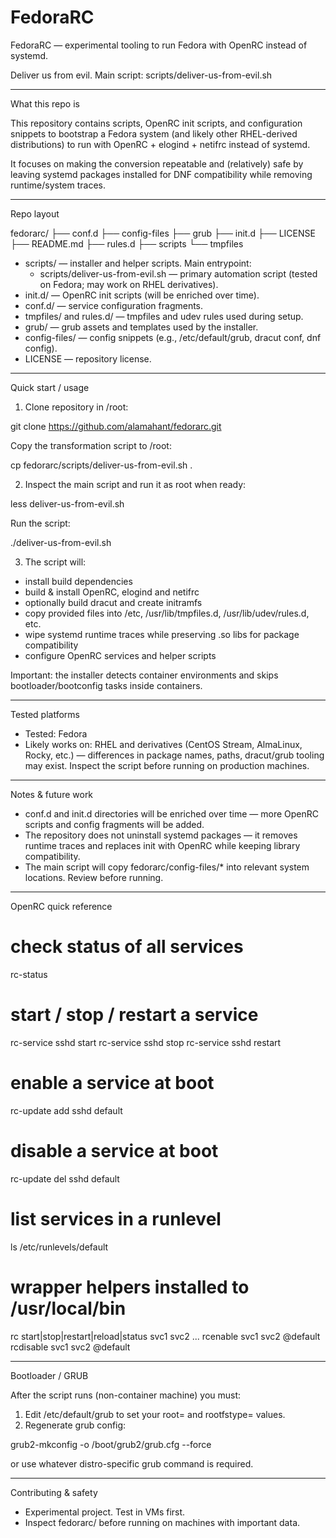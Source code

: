 # FedoraRC

FedoraRC — experimental tooling to run Fedora with OpenRC instead of systemd.

Deliver us from evil.
Main script: scripts/deliver-us-from-evil.sh

---

What this repo is

This repository contains scripts, OpenRC init scripts, and configuration snippets to bootstrap a Fedora system (and likely other RHEL-derived distributions) to run with OpenRC + elogind + netifrc instead of systemd.

It focuses on making the conversion repeatable and (relatively) safe by leaving systemd packages installed for DNF compatibility while removing runtime/system traces.

---

Repo layout

fedorarc/
├── conf.d
├── config-files
├── grub
├── init.d
├── LICENSE
├── README.md
├── rules.d
├── scripts
└── tmpfiles

- scripts/ — installer and helper scripts. Main entrypoint:
  - scripts/deliver-us-from-evil.sh — primary automation script (tested on Fedora; may work on RHEL derivatives).
- init.d/ — OpenRC init scripts (will be enriched over time).
- conf.d/ — service configuration fragments.
- tmpfiles/ and rules.d/ — tmpfiles and udev rules used during setup.
- grub/ — grub assets and templates used by the installer.
- config-files/ — config snippets (e.g., /etc/default/grub, dracut conf, dnf config).
- LICENSE — repository license.

---

Quick start / usage

1. Clone repository in /root:

git clone https://github.com/alamahant/fedorarc.git

Copy the transformation script to /root:

cp fedorarc/scripts/deliver-us-from-evil.sh .

2. Inspect the main script and run it as root when ready:

less deliver-us-from-evil.sh

Run the script:

./deliver-us-from-evil.sh

3. The script will:

- install build dependencies
- build & install OpenRC, elogind and netifrc
- optionally build dracut and create initramfs
- copy provided files into /etc, /usr/lib/tmpfiles.d, /usr/lib/udev/rules.d, etc.
- wipe systemd runtime traces while preserving .so libs for package compatibility
- configure OpenRC services and helper scripts

Important: the installer detects container environments and skips bootloader/bootconfig tasks inside containers.

---

Tested platforms

- Tested: Fedora
- Likely works on: RHEL and derivatives (CentOS Stream, AlmaLinux, Rocky, etc.) — differences in package names, paths, dracut/grub tooling may exist. Inspect the script before running on production machines.

---

Notes & future work

- conf.d and init.d directories will be enriched over time — more OpenRC scripts and config fragments will be added.
- The repository does not uninstall systemd packages — it removes runtime traces and replaces init with OpenRC while keeping library compatibility.
- The main script will copy fedorarc/config-files/* into relevant system locations. Review before running.

---

OpenRC quick reference

# check status of all services
rc-status

# start / stop / restart a service
rc-service sshd start
rc-service sshd stop
rc-service sshd restart

# enable a service at boot
rc-update add sshd default

# disable a service at boot
rc-update del sshd default

# list services in a runlevel
ls /etc/runlevels/default

# wrapper helpers installed to /usr/local/bin
rc start|stop|restart|reload|status svc1 svc2 ...
rcenable svc1 svc2 @default
rcdisable svc1 svc2 @default

---

Bootloader / GRUB

After the script runs (non-container machine) you must:

1. Edit /etc/default/grub to set your root= and rootfstype= values.
2. Regenerate grub config:

grub2-mkconfig -o /boot/grub2/grub.cfg --force

or use whatever distro-specific grub command is required.

---

Contributing & safety

- Experimental project. Test in VMs first.
- Inspect fedorarc/ before running on machines with important data.